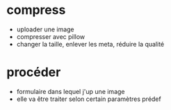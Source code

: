 # compress
 - uploader une image
 - compresser avec pillow
 - changer la taille, enlever les meta, réduire la qualité

# procéder
- formulaire dans lequel j'up une image
- elle va être traiter selon certain paramètres prédef
